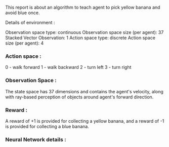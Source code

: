 This report is about an algorithm to teach agent to pick yellow banana and avoid blue once.

Details of environment :

Observation space type: continuous
Observation space size (per agent): 37
Stacked Vector Observation: 1
Action space type: discrete
Action space size (per agent): 4

### Action space :

0 - walk forward
1 - walk backward
2 - turn left
3 - turn right

### Observation Space :

The state space has 37 dimensions and contains the agent's velocity, along with ray-based perception of objects around agent's forward direction. 

### Reward :
A reward of +1 is provided for collecting a yellow banana, 
and a reward of -1 is provided for collecting a blue banana.

### Neural Network details :
